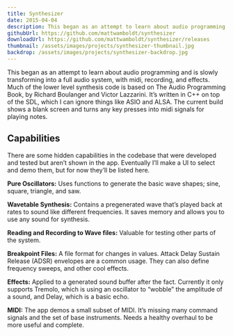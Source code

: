 ```yaml
---
title: Synthesizer
date: 2015-04-04
description: This began as an attempt to learn about audio programming and is slowly transforming into a full audio system, with midi, recording, and effects.
githubUrl: https://github.com/mattwamboldt/synthesizer
downloadUrl: https://github.com/mattwamboldt/synthesizer/releases
thumbnail: /assets/images/projects/synthesizer-thumbnail.jpg
backdrop: /assets/images/projects/synthesizer-backdrop.jpg
---
```

This began as an attempt to learn about audio programming and is slowly transforming into a full audio system, with midi, recording, and effects. Much of the lower level synthesis code is based on The Audio Programming Book, by Richard Boulanger and Victor Lazzarini.  It’s written in C++ on top of the SDL, which I can ignore things like ASIO and ALSA. The current build shows a blank screen and turns any key presses into midi signals for playing notes.

## Capabilities

There are some hidden capabilities in the codebase that were developed and tested but aren’t shown in the app. Eventually I’ll make a UI to select and demo them, but for now they’ll be listed here.

**Pure Oscillators:** Uses functions to generate the basic wave shapes; sine, square, triangle, and saw.

**Wavetable Synthesis:** Contains a pregenerated wave that’s played back at rates to sound like different frequencies. It saves memory and allows you to use any sound for synthesis.

**Reading and Recording to Wave files:** Valuable for testing other parts of the system.

**Breakpoint Files:** A file format for changes in values. Attack Delay Sustain Release (ADSR) envelopes are a common usage. They can also define frequency sweeps, and other cool effects.

**Effects:** Applied to a generated sound buffer after the fact. Currently it only supports Tremolo, which is using an oscillator to “wobble” the amplitude of a sound, and Delay, which is a basic echo.

**MIDI:** The app demos a small subset of MIDI. It’s missing many command signals and the set of base instruments. Needs a healthy overhaul to be more useful and complete.